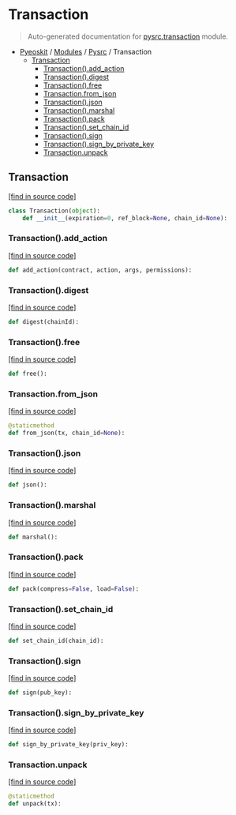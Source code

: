 # Transaction

> Auto-generated documentation for [pysrc.transaction](https://github.com/learnforpractice/pyeoskit/blob/master/pysrc/transaction.py) module.

- [Pyeoskit](../README.md#pyeoskit-index) / [Modules](../MODULES.md#pyeoskit-modules) / [Pysrc](index.md#pysrc) / Transaction
    - [Transaction](#transaction)
        - [Transaction().add_action](#transactionadd_action)
        - [Transaction().digest](#transactiondigest)
        - [Transaction().free](#transactionfree)
        - [Transaction.from_json](#transactionfrom_json)
        - [Transaction().json](#transactionjson)
        - [Transaction().marshal](#transactionmarshal)
        - [Transaction().pack](#transactionpack)
        - [Transaction().set_chain_id](#transactionset_chain_id)
        - [Transaction().sign](#transactionsign)
        - [Transaction().sign_by_private_key](#transactionsign_by_private_key)
        - [Transaction.unpack](#transactionunpack)

## Transaction

[[find in source code]](https://github.com/learnforpractice/pyeoskit/blob/master/pysrc/transaction.py#L5)

```python
class Transaction(object):
    def __init__(expiration=0, ref_block=None, chain_id=None):
```

### Transaction().add_action

[[find in source code]](https://github.com/learnforpractice/pyeoskit/blob/master/pysrc/transaction.py#L30)

```python
def add_action(contract, action, args, permissions):
```

### Transaction().digest

[[find in source code]](https://github.com/learnforpractice/pyeoskit/blob/master/pysrc/transaction.py#L41)

```python
def digest(chainId):
```

### Transaction().free

[[find in source code]](https://github.com/learnforpractice/pyeoskit/blob/master/pysrc/transaction.py#L82)

```python
def free():
```

### Transaction.from_json

[[find in source code]](https://github.com/learnforpractice/pyeoskit/blob/master/pysrc/transaction.py#L12)

```python
@staticmethod
def from_json(tx, chain_id=None):
```

### Transaction().json

[[find in source code]](https://github.com/learnforpractice/pyeoskit/blob/master/pysrc/transaction.py#L79)

```python
def json():
```

### Transaction().marshal

[[find in source code]](https://github.com/learnforpractice/pyeoskit/blob/master/pysrc/transaction.py#L71)

```python
def marshal():
```

### Transaction().pack

[[find in source code]](https://github.com/learnforpractice/pyeoskit/blob/master/pysrc/transaction.py#L55)

```python
def pack(compress=False, load=False):
```

### Transaction().set_chain_id

[[find in source code]](https://github.com/learnforpractice/pyeoskit/blob/master/pysrc/transaction.py#L26)

```python
def set_chain_id(chain_id):
```

### Transaction().sign

[[find in source code]](https://github.com/learnforpractice/pyeoskit/blob/master/pysrc/transaction.py#L34)

```python
def sign(pub_key):
```

### Transaction().sign_by_private_key

[[find in source code]](https://github.com/learnforpractice/pyeoskit/blob/master/pysrc/transaction.py#L48)

```python
def sign_by_private_key(priv_key):
```

### Transaction.unpack

[[find in source code]](https://github.com/learnforpractice/pyeoskit/blob/master/pysrc/transaction.py#L65)

```python
@staticmethod
def unpack(tx):
```
